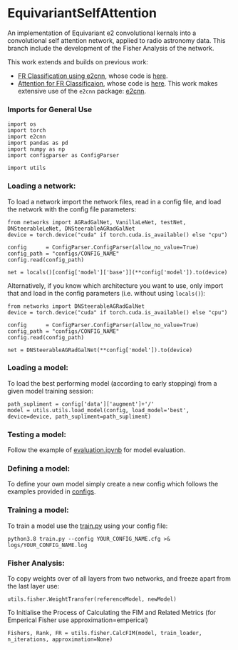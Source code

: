 # EquivariantSelfAttention
An implementation of Equivariant e2 convolutional kernals into a convolutional self attention network, applied to radio astronomy data.
This branch include the development of the Fisher Analysis of the network.

This work extends and builds on previous work:
 - [FR Classification using e2cnn](https://arxiv.org/pdf/2102.08252.pdf), whose code is [here](https://github.com/as595/E2CNNRadGal).
 - [Attention for FR Classificaion](https://arxiv.org/abs/2012.01248), whose code is [here](https://github.com/mb010/AstroAttention).
This work makes extensive use of the `e2cnn` package: [e2cnn](https://github.com/QUVA-Lab/e2cnn).

### Imports for General Use
```
import os
import torch
import e2cnn
import pandas as pd
import numpy as np
import configparser as ConfigParser

import utils
```

### Loading a network:
To load a network import the network files, read in a config file, and load the network with the config file parameters:
```
from networks import AGRadGalNet, VanillaLeNet, testNet, DNSteerableLeNet, DNSteerableAGRadGalNet
device = torch.device("cuda" if torch.cuda.is_available() else "cpu")

config      = ConfigParser.ConfigParser(allow_no_value=True)
config_path = "configs/CONFIG_NAME"
config.read(config_path)

net = locals()[config['model']['base']](**config['model']).to(device)
```

Alternatively, if you know which architecture you want to use, only import that and load in the config parameters (i.e. without using `locals()`):
```
from networks import DNSteerableAGRadGalNet
device = torch.device("cuda" if torch.cuda.is_available() else "cpu")

config      = ConfigParser.ConfigParser(allow_no_value=True)
config_path = "configs/CONFIG_NAME"
config.read(config_path)

net = DNSteerableAGRadGalNet(**config['model']).to(device)
```

### Loading a model: 
To load the best performing model (according to early stopping) from a given model training session:
```
path_supliment = config['data']['augment']+'/'
model = utils.utils.load_model(config, load_model='best', device=device, path_supliment=path_supliment)
```

### Testing a model: 
Follow the example of [evaluation.ipynb](evaluation.ipynb) for model evaluation.

### Defining a model: 
To define your own model simply create a new config which follows the examples provided in [configs](configs).

### Training a model: 
To train a model use the [train.py](train.py) using your config file:
```
python3.8 train.py --config YOUR_CONFIG_NAME.cfg >& logs/YOUR_CONFIG_NAME.log
```
### Fisher Analysis:
To copy weights over of all layers from two networks, and freeze apart from the last layer use:
```
utils.fisher.WeightTransfer(referenceModel, newModel)
```
To Initialise the Process of Calculating the FIM and Related Metrics (for Emperical Fisher use approximation=emperical)
```
Fishers, Rank, FR = utils.fisher.CalcFIM(model, train_loader, n_iterations, approximation=None)
```
